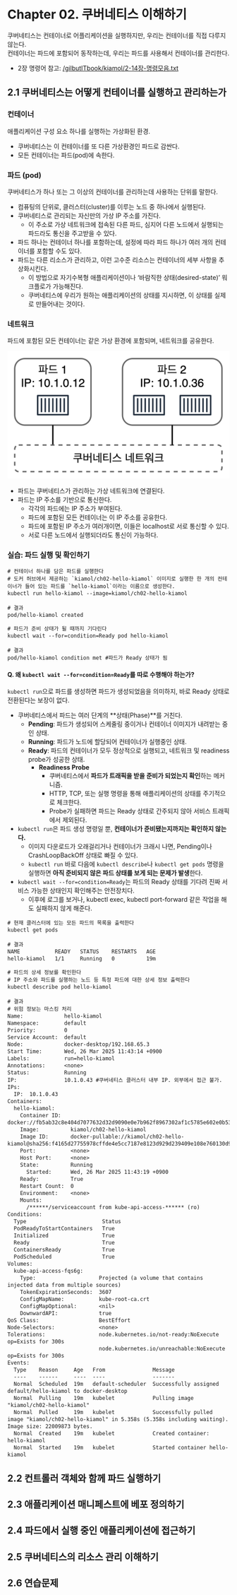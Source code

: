 # Chapter 02. 쿠버네티스 이해하기

쿠버네티스는 컨테이너로 어플리케이션을 실행하지만, 우리는 컨테이너를 직접 다루지 않는다.  
컨테이너는 파드에 포함되어 동작하는데, 우리는 파드를 사용해서 컨테이너를 관리한다.

- 2장 명령어 참고: [/gilbutITbook/kiamol/2-14장-명령모음.txt](https://github.com/gilbutITbook/kiamol/blob/main/2-14%EC%9E%A5-%EB%AA%85%EB%A0%B9%EB%AA%A8%EC%9D%8C.txt)

## 2.1 쿠버네티스는 어떻게 컨테이너를 실행하고 관리하는가

### 컨테이너

애플리케이션 구성 요소 하나를 실행하는 가상화된 환경.

- 쿠버네티스는 이 컨테이너를 또 다른 가상환경인 파드로 감싼다.
- 모든 컨테이너는 파드(pod)에 속한다.

### 파드 (pod)

쿠버네티스가 하나 또는 그 이상의 컨테이너를 관리하는데 사용하는 단위를 말한다.

- 컴퓨팅의 단위로, 클러스터(cluster)를 이루는 노드 중 하나에서 실행된다.
- 쿠버네티스로 관리되는 자신만의 가상 IP 주소를 가진다.
  - 이 주소로 가상 네트워크에 접속된 다른 파드, 심지어 다른 노드에서 실행되는 파드라도 통신을 주고받을 수 있다.
- 파드 하나는 컨테이너 하나를 포함하는데, 설정에 따라 파드 하나가 여러 개의 컨테이너를 포함할 수도 있다.
- 파드는 다른 리소스가 관리하고, 이런 고수준 리소스는 컨테이너의 세부 사항을 추상화시킨다.
  - 이 방법으로 자기수복형 애플리케이션이나 ‘바람직한 상태(desired-state)’ 워크플로가 가능해진다.
  - 쿠버네티스에 우리가 원하는 애플리케이션의 상태를 지시하면, 이 상태를 실제로 만들어내는 것이다.

### 네트워크

파드에 포함된 모든 컨테이너는 같은 가상 환경에 포함되며, 네트워크를 공유한다.

![](./images/2025-03-26-11-21-06.png)

- 파드는 쿠버네티스가 관리하는 가상 네트워크에 연결된다.
- 파드는 IP 주소를 기반으로 통신한다.
  - 각각의 파드에는 IP 주소가 부여된다.
  - 파드에 포함된 모든 컨테이너는 이 IP 주소를 공유한다.
  - 파드에 포함된 IP 주소가 여러개이면, 이들은 localhost로 서로 통신할 수 있다.
  - 서로 다른 노드에서 실행되더라도 통신이 가능하다.

### 실습: 파드 실행 및 확인하기

```
# 컨테이너 하나를 담은 파드를 실행한다
# 도커 허브에서 제공하는 `kiamol/ch02-hello-kiamol` 이미지로 실행한 한 개의 컨테이너가 들어 있는 파드를 `hello-kiamol`이라는 이름으로 생성한다.
kubectl run hello-kiamol --image=kiamol/ch02-hello-kiamol

# 결과
pod/hello-kiamol created
```

```
# 파드가 준비 상태가 될 때까지 기다린다
kubectl wait --for=condition=Ready pod hello-kiamol

# 결과
pod/hello-kiamol condition met #파드가 Ready 상태가 됨
```

#### Q. 왜 `kubectl wait --for=condition=Ready`를 따로 수행해야 하는가?

`kubectl run`으로 파드를 생성하면 파드가 생성되었음을 의미하지, 바로 Ready 상태로 전환된다는 보장이 없다.

- 쿠버네티스에서 파드는 여러 단계의 **상태(Phase)**를 거친다.
  - **Pending**: 파드가 생성되어 스케줄링 중이거나 컨테이너 이미지가 내려받는 중인 상태.
  - **Running**: 파드가 노드에 할당되어 컨테이너가 실행중인 상태.
  - **Ready**: 파드의 컨테이너가 모두 정상적으로 실행되고, 네트워크 및 readiness probe가 성공한 상태.
    - **Readiness Probe**
      - 쿠버네티스에서 **파드가 트래픽을 받을 준비가 되었는지 확인**하는 메커니즘.
      - HTTP, TCP, 또는 실행 명령을 통해 애플리케이션의 상태를 주기적으로 체크한다.
      - Probe가 실패하면 파드는 Ready 상태로 간주되지 않아 서비스 트래픽에서 제외된다.
- `kubectl run`은 파드 생성 명령일 뿐, **컨테이너가 준비됐는지까지는 확인하지 않는다.**
  - 이미지 다운로드가 오래걸리거나 컨테이너가 크래시 나면, Pending이나 CrashLoopBackOff 상태로 빠질 수 있다.
  - `kubectl run` 바로 다음에 `kubectl describe`나 `kubectl get pods` 명령을 실행하면 **아직 준비되지 않은 파드 상태를 보게 되는 문제가 발생**한다.
- `kubectl wait --for=condition=Ready`는 파드의 Ready 상태를 기다려 진짜 서비스 가능한 상태인지 확인해주는 안전장치다.
  - 이후에 로그를 보거나, kubectl exec, kubectl port-forward 같은 작업을 해도 실패하지 않게 해준다.

```
# 현재 클러스터에 있는 모든 파드의 목록을 출력한다
kubectl get pods

# 결과
NAME           READY   STATUS    RESTARTS   AGE
hello-kiamol   1/1     Running   0          19m
```

```
# 파드의 상세 정보를 확인한다
# IP 주소와 파드를 실행하는 노드 등 특정 파드에 대한 상세 정보 출력한다
kubectl describe pod hello-kiamol

# 결과
# 위험 정보는 마스킹 처리
Name:             hello-kiamol
Namespace:        default
Priority:         0
Service Account:  default
Node:             docker-desktop/192.168.65.3
Start Time:       Wed, 26 Mar 2025 11:43:14 +0900
Labels:           run=hello-kiamol
Annotations:      <none>
Status:           Running
IP:               10.1.0.43 #쿠버네티스 클러스터 내부 IP. 외부에서 접근 불가.
IPs:
  IP:  10.1.0.43
Containers:
  hello-kiamol:
    Container ID:   docker://fb5ab32c8e404d7077632d32d9090e0e7b962f8967302af1c5785e602e0b5355
    Image:          kiamol/ch02-hello-kiamol
    Image ID:       docker-pullable://kiamol/ch02-hello-kiamol@sha256:f4165d27755978cffde4e5cc7187e8123d929d239409e108e760130d9e0d8f2f
    Port:           <none>
    Host Port:      <none>
    State:          Running
      Started:      Wed, 26 Mar 2025 11:43:19 +0900
    Ready:          True
    Restart Count:  0
    Environment:    <none>
    Mounts:
      /******/serviceaccount from kube-api-access-****** (ro)
Conditions:
  Type                        Status
  PodReadyToStartContainers   True
  Initialized                 True
  Ready                       True
  ContainersReady             True
  PodScheduled                True
Volumes:
  kube-api-access-fqs6g:
    Type:                    Projected (a volume that contains injected data from multiple sources)
    TokenExpirationSeconds:  3607
    ConfigMapName:           kube-root-ca.crt
    ConfigMapOptional:       <nil>
    DownwardAPI:             true
QoS Class:                   BestEffort
Node-Selectors:              <none>
Tolerations:                 node.kubernetes.io/not-ready:NoExecute op=Exists for 300s
                             node.kubernetes.io/unreachable:NoExecute op=Exists for 300s
Events:
  Type    Reason     Age   From               Message
  ----    ------     ----  ----               -------
  Normal  Scheduled  19m   default-scheduler  Successfully assigned default/hello-kiamol to docker-desktop
  Normal  Pulling    19m   kubelet            Pulling image "kiamol/ch02-hello-kiamol"
  Normal  Pulled     19m   kubelet            Successfully pulled image "kiamol/ch02-hello-kiamol" in 5.358s (5.358s including waiting). Image size: 22009873 bytes.
  Normal  Created    19m   kubelet            Created container: hello-kiamol
  Normal  Started    19m   kubelet            Started container hello-kiamol
```

## 2.2 컨트롤러 객체와 함께 파드 실행하기

## 2.3 애플리케이션 매니페스트에 베포 정의하기

## 2.4 파드에서 실행 중인 애플리케이션에 접근하기

## 2.5 쿠버네티스의 리소스 관리 이해하기

## 2.6 연습문제
